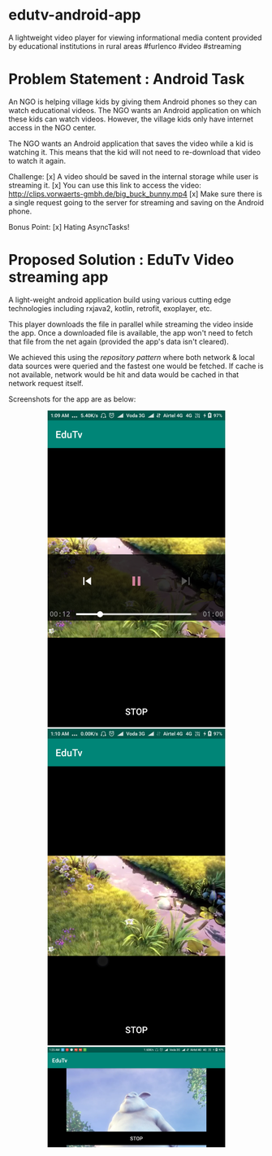 # edutv-android-app
A lightweight video player for viewing informational media content provided by educational institutions in rural areas #furlenco #video #streaming


# Problem Statement : Android Task
An NGO is helping village kids by giving them Android phones so they can watch educational videos. The NGO wants an Android application on which these kids can watch videos. However, the village kids only have internet access in the NGO center.

The NGO wants an Android application that saves the video while a kid is watching it. This means that the kid will not need to re-download that video to watch it again.

Challenge:
[x] A video should be saved in the internal storage while user is streaming it.
[x] You can use this link to access the video: http://clips.vorwaerts-gmbh.de/big_buck_bunny.mp4
[x] Make sure there is a single request going to the server for streaming and saving on the Android phone.

Bonus Point:
[x] Hating AsyncTasks!

# Proposed Solution : EduTv Video streaming app
A light-weight android application build using various cutting edge technologies including rxjava2, kotlin, retrofit, exoplayer, etc.

This player downloads the file in parallel while streaming the video inside the app.
Once a downloaded file is available, the app won't need to fetch that file from the net again (provided the app's data isn't cleared).

We achieved this using the *repository pattern* where both network & local data sources were queried and the fastest one would be fetched. If cache is not available, network would be hit and data would be cached in that network request itself.

Screenshots for the app are as below:

<p align="center">
  <img src="https://github.com/asadkhan777/edutv-android-app/blob/develop/screenshots/screenshot_1_com.asadkhan.furlenco.edutv.png" width="350" title="Screenshot 1">
  
  <img src="https://github.com/asadkhan777/edutv-android-app/blob/develop/screenshots/screenshot_2_com.asadkhan.furlenco.edutv.png" width="350" alt="Screenshot 2">

<img src="https://github.com/asadkhan777/edutv-android-app/blob/develop/screenshots/screenshot_3_com.asadkhan.furlenco.edutv.png" width="350" alt="Screenshot 3">
  
</p>
